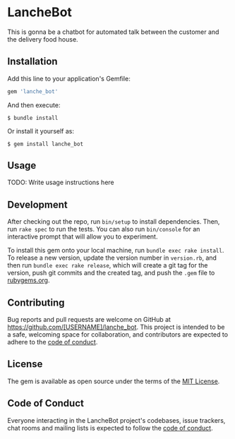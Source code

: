 # LancheBot

This is gonna be a chatbot for automated talk between the customer and the delivery food house. 

## Installation

Add this line to your application's Gemfile:

```ruby
gem 'lanche_bot'
```

And then execute:

    $ bundle install

Or install it yourself as:

    $ gem install lanche_bot

## Usage

TODO: Write usage instructions here

## Development

After checking out the repo, run `bin/setup` to install dependencies. Then, run `rake spec` to run the tests. You can also run `bin/console` for an interactive prompt that will allow you to experiment.

To install this gem onto your local machine, run `bundle exec rake install`. To release a new version, update the version number in `version.rb`, and then run `bundle exec rake release`, which will create a git tag for the version, push git commits and the created tag, and push the `.gem` file to [rubygems.org](https://rubygems.org).

## Contributing

Bug reports and pull requests are welcome on GitHub at https://github.com/[USERNAME]/lanche_bot. This project is intended to be a safe, welcoming space for collaboration, and contributors are expected to adhere to the [code of conduct](https://github.com/[USERNAME]/lanche_bot/blob/master/CODE_OF_CONDUCT.md).

## License

The gem is available as open source under the terms of the [MIT License](https://opensource.org/licenses/MIT).

## Code of Conduct

Everyone interacting in the LancheBot project's codebases, issue trackers, chat rooms and mailing lists is expected to follow the [code of conduct](https://github.com/[USERNAME]/lanche_bot/blob/master/CODE_OF_CONDUCT.md).
